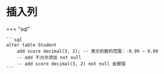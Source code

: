 # 插入列

=== "sql"

    ```sql
    alter table Student 
        add score decimal(3, 2); -- 表示的数的范围：-9.99 ~ 9.99 
        -- add 不允许添加 not null 
        -- add score decimal(3, 2) not null 会报错
    ```